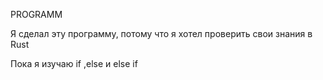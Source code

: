 PROGRAMM

Я сделал эту программу, потому что я хотел проверить свои знания в Rust

Пока я изучаю if ,else и else if 
